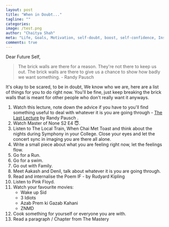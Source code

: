 ```yaml
---
layout: post
title: "When in Doubt..."
tagline: ""
categories:
image: /test.png
author: "Chaitya Shah"
meta: "Life, Goals, Motivation, self-doubt, boost, self-confidence, Inspire, Achieve, Dreams, Mental Health"
comments: true
---
```


Dear Future Self, 

> The brick walls are there for a reason. They're not there to keep us out. The brick walls are there to give
us a chance to show how badly we want something. - Randy Pausch

It's okay to be scared, to be in doubt, We know who we are, here are a list of things for you to do right now. You'll be fine, just keep breaking the brick walls that is meant for other people who don't really want it anyways.

1. Watch this lecture, note down the advice if you have to you'll find something useful to deal with whatever it is you are going through - [The Last Lecture](https://www.youtube.com/watch?v=ji5_MqicxSo) by Randy Pausch .
2. Watch Master of None S2 E4 😇.
3. Listen to The Local Train, When Chai Met Toast and think about the nights during Symphony in your College. Close your eyes and let the concert sync in imaging you are there all alone.
4. Write a small piece about what you are feeling right now, let the feelings flow.
5. Go for a Run.
6. Go for a swim.
7. Go out with Family.
8. Meet Aakash and Denil, talk about whatever it is you are going through.
9. Read and internalise the Poem IF - by Rudyard Kipling
10. Listen to Pink Floyd.
11. Watch your favourite movies:
    - Wake up Sid
    - 3 Idiots
    - Azab Prem ki Gazab Kahani
    - ZNMD
12. Cook something for yourself or everyone you are with.
13. Read a paragraph / Chapter from The Mastery
